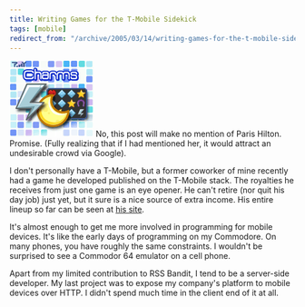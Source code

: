 ```yaml
---
title: Writing Games for the T-Mobile Sidekick
tags: [mobile]
redirect_from: "/archive/2005/03/14/writing-games-for-the-t-mobile-sidekick.aspx/"
---
```


![Tiny Charms](/assets/images/TinyCharms.gif) No, this post will make no
mention of Paris Hilton. Promise. (Fully realizing that if I had
mentioned her, it would attract an undesirable crowd via Google).

I don't personally have a T-Mobile, but a former coworker of mine
recently had a game he developed published on the T-Mobile stack. The
royalties he receives from just one game is an eye opener. He can't
retire (nor quit his day job) just yet, but it sure is a nice source of
extra income. His entire lineup so far can be seen at [his
site](http://tinyopolis.com/tiny/products/).

It's almost enough to get me more involved in programming for mobile
devices. It's like the early days of programming on my Commodore. On
many phones, you have roughly the same constraints. I wouldn't be
surprised to see a Commodor 64 emulator on a cell phone.

Apart from my limited contribution to RSS Bandit, I tend to be a
server-side developer. My last project was to expose my company's
platform to mobile devices over HTTP. I didn't spend much time in the
client end of it at all.

